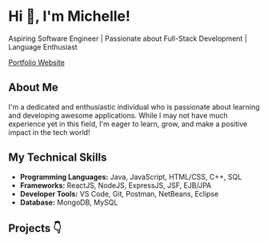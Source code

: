 # Hi :wave:, I'm Michelle!

Aspiring Software Engineer | Passionate about Full-Stack Development | Language Enthusiast

[Portfolio Website](https://michelle-kuwahara.netlify.app/)

## About Me
I'm a dedicated and enthusiastic individual who is passionate about learning and developing awesome applications. While I may not have much experience yet in this field, I'm eager to learn, grow, and make a positive impact in the tech world!

## My Technical Skills

- __Programming Languages:__ Java, JavaScript, HTML/CSS, C++, SQL
- __Frameworks:__ ReactJS, NodeJS, ExpressJS, JSF, EJB/JPA
- __Developer Tools:__ VS Code, Git, Postman, NetBeans, Eclipse
- __Database:__ MongoDB, MySQL

## Projects :point_down:

<!--
**MiKuwahara/MiKuwahara** is a ✨ _special_ ✨ repository because its `README.md` (this file) appears on your GitHub profile.

Here are some ideas to get you started:

- 🔭 I’m currently working on ...
- 🌱 I’m currently learning ...
- 👯 I’m looking to collaborate on ...
- 🤔 I’m looking for help with ...
- 💬 Ask me about ...
- 📫 How to reach me: ...
- 😄 Pronouns: ...
- ⚡ Fun fact: ...
-->
